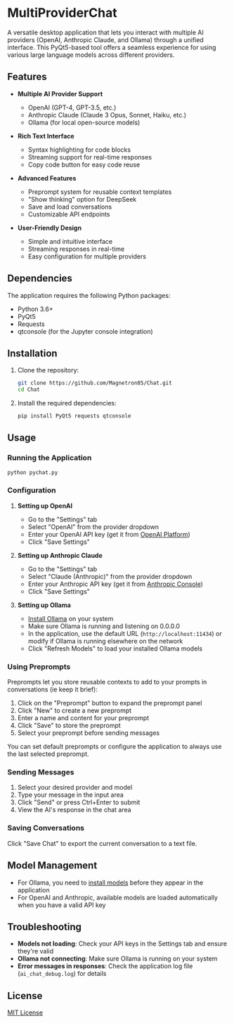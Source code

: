# MultiProviderChat

A versatile desktop application that lets you interact with multiple AI providers (OpenAI, Anthropic Claude, and Ollama) through a unified interface. This PyQt5-based tool offers a seamless experience for using various large language models across different providers.

## Features

- **Multiple AI Provider Support**
  - OpenAI (GPT-4, GPT-3.5, etc.)
  - Anthropic Claude (Claude 3 Opus, Sonnet, Haiku, etc.)
  - Ollama (for local open-source models)

- **Rich Text Interface**
  - Syntax highlighting for code blocks
  - Streaming support for real-time responses
  - Copy code button for easy code reuse

- **Advanced Features**
  - Preprompt system for reusable context templates
  - "Show thinking" option for DeepSeek
  - Save and load conversations
  - Customizable API endpoints

- **User-Friendly Design**
  - Simple and intuitive interface
  - Streaming responses in real-time
  - Easy configuration for multiple providers

## Dependencies

The application requires the following Python packages:

- Python 3.6+
- PyQt5
- Requests
- qtconsole (for the Jupyter console integration)

## Installation

1. Clone the repository:
   ```bash
   git clone https://github.com/Magnetron85/Chat.git
   cd Chat
   ```

2. Install the required dependencies:
   ```bash
   pip install PyQt5 requests qtconsole
   ```

## Usage

### Running the Application

```bash
python pychat.py
```

### Configuration

1. **Setting up OpenAI**
   - Go to the "Settings" tab
   - Select "OpenAI" from the provider dropdown
   - Enter your OpenAI API key (get it from [OpenAI Platform](https://platform.openai.com/))
   - Click "Save Settings"

2. **Setting up Anthropic Claude**
   - Go to the "Settings" tab
   - Select "Claude (Anthropic)" from the provider dropdown
   - Enter your Anthropic API key (get it from [Anthropic Console](https://console.anthropic.com/))
   - Click "Save Settings"

3. **Setting up Ollama**
   - [Install Ollama](https://ollama.ai/) on your system
   - Make sure Ollama is running and listening on 0.0.0.0 
   - In the application, use the default URL (`http://localhost:11434`) or modify if Ollama is running elsewhere on the network
   - Click "Refresh Models" to load your installed Ollama models

### Using Preprompts

Preprompts let you store reusable contexts to add to your prompts in conversations (ie keep it brief):

1. Click on the "Preprompt" button to expand the preprompt panel
2. Click "New" to create a new preprompt 
3. Enter a name and content for your preprompt
4. Click "Save" to store the preprompt
5. Select your preprompt before sending messages

You can set default preprompts or configure the application to always use the last selected preprompt.

### Sending Messages

1. Select your desired provider and model
2. Type your message in the input area
3. Click "Send" or press Ctrl+Enter to submit
4. View the AI's response in the chat area

### Saving Conversations

Click "Save Chat" to export the current conversation to a text file.

## Model Management

- For Ollama, you need to [install models](https://ollama.ai/library) before they appear in the application
- For OpenAI and Anthropic, available models are loaded automatically when you have a valid API key

## Troubleshooting

- **Models not loading**: Check your API keys in the Settings tab and ensure they're valid
- **Ollama not connecting**: Make sure Ollama is running on your system
- **Error messages in responses**: Check the application log file (`ai_chat_debug.log`) for details

## License

[MIT License](LICENSE)
